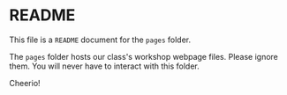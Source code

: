 # README

This file is a `README` document for the `pages` folder.

The `pages` folder hosts our class's workshop webpage files. Please ignore them. You will never have to interact with this folder.

Cheerio!
